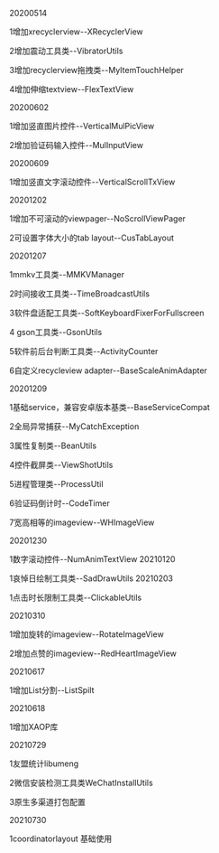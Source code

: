 20200514

1增加xrecyclerview--XRecyclerView

2增加震动工具类--VibratorUtils

3增加recyclerview拖拽类--MyItemTouchHelper

4增加伸缩textview--FlexTextView

20200602

1增加竖直图片控件--VerticalMulPicView

2增加验证码输入控件--MulInputView

20200609

1增加竖直文字滚动控件--VerticalScrollTxView

20201202

1增加不可滚动的viewpager--NoScrollViewPager

2可设置字体大小的tab layout--CusTabLayout

20201207

1mmkv工具类--MMKVManager

2时间接收工具类--TimeBroadcastUtils

3软件盘适配工具类--SoftKeyboardFixerForFullscreen

4 gson工具类--GsonUtils

5软件前后台判断工具类--ActivityCounter

6自定义recycleview adapter--BaseScaleAnimAdapter

20201209

1基础service，兼容安卓版本基类--BaseServiceCompat

2全局异常捕获--MyCatchException

3属性复制类--BeanUtils

4控件截屏类--ViewShotUtils

5进程管理类--ProcessUtil

6验证码倒计时--CodeTimer

7宽高相等的imageview--WHImageView

20201230

1数字滚动控件--NumAnimTextView
20210120

1哀悼日绘制工具类--SadDrawUtils
20210203

1点击时长限制工具类--ClickableUtils

20210310

1增加旋转的imageview--RotateImageView

2增加点赞的imageview--RedHeartImageView

20210617

1增加List分割--ListSpilt

20210618

1增加XAOP库

20210729

1友盟统计libumeng

2微信安装检测工具类WeChatInstallUtils

3原生多渠道打包配置

20210730

1coordinatorlayout 基础使用